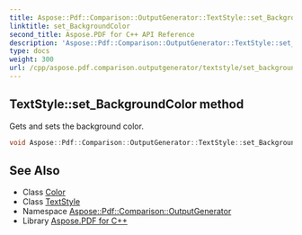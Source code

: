 ```yaml
---
title: Aspose::Pdf::Comparison::OutputGenerator::TextStyle::set_BackgroundColor method
linktitle: set_BackgroundColor
second_title: Aspose.PDF for C++ API Reference
description: 'Aspose::Pdf::Comparison::OutputGenerator::TextStyle::set_BackgroundColor method. Gets and sets the background color in C++.'
type: docs
weight: 300
url: /cpp/aspose.pdf.comparison.outputgenerator/textstyle/set_backgroundcolor/
---
```

## TextStyle::set_BackgroundColor method


Gets and sets the background color.

```cpp
void Aspose::Pdf::Comparison::OutputGenerator::TextStyle::set_BackgroundColor(System::SharedPtr<Aspose::Pdf::Color> value)
```

## See Also

* Class [Color](../../../aspose.pdf/color/)
* Class [TextStyle](../)
* Namespace [Aspose::Pdf::Comparison::OutputGenerator](../../)
* Library [Aspose.PDF for C++](../../../)
